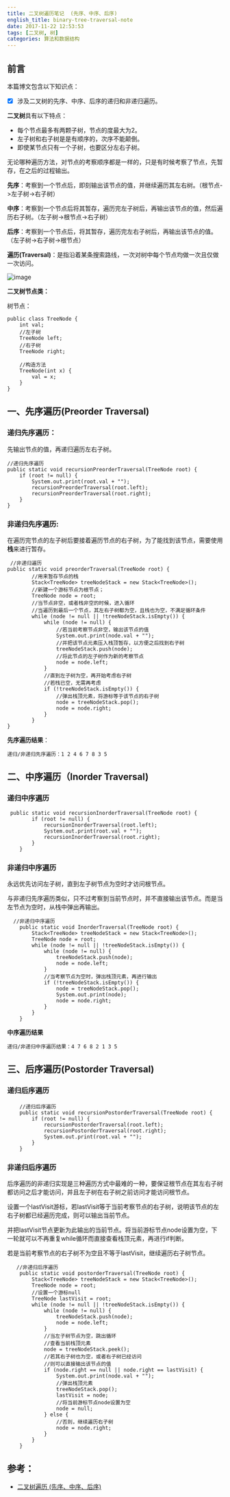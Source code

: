 ```yaml
---
title: 二叉树遍历笔记  (先序、中序、后序)
english_title: binary-tree-traversal-note
date: 2017-11-22 12:53:53
tags: [二叉树, 树]
categories: 算法和数据结构
---
```

## 前言
本篇博文包含以下知识点：
- [x] 涉及二叉树的先序、中序、后序的递归和非递归遍历。


**二叉树**具有以下特点：

* 每个节点最多有两颗子树，节点的度最大为2。
* 左子树和右子树是是有顺序的，次序不能颠倒。
* 即使某节点只有一个子树，也要区分左右子树。

无论哪种遍历方法，对节点的考察顺序都是一样的，只是有时候考察了节点，先暂存，在之后的过程输出。

**先序**：考察到一个节点后，即刻输出该节点的值，并继续遍历其左右树。（根节点->左子树->右子树）

**中序**：考察到一个节点后将其暂存，遍历完左子树后，再输出该节点的值，然后遍历右子树。（左子树->根节点->右子树）

**后序**：考察到一个节点后，将其暂存，遍历完左右子树后，再输出该节点的值。（左子树->右子树->根节点）

**遍历(Traversal)**：是指沿着某条搜索路线，一次对树中每个节点均做一次且仅做一次访问。

![image](http://upload-images.jianshu.io/upload_images/2405011-5f5b0b136713f744.jpg?imageMogr2/auto-orient/strip%7CimageView2/2/w/1240)

<!--more-->

**二叉树节点类：**

树节点： 
```
public class TreeNode {
    int val;
    //左子树
    TreeNode left;
    //右子树
    TreeNode right;

    //构造方法
    TreeNode(int x) {
        val = x;
    }
}
```

## 一、先序遍历(Preorder Traversal)
### 递归先序遍历：
先输出节点的值，再递归遍历左右子树。
```
//递归先序遍历
public static void recursionPreorderTraversal(TreeNode root) {
    if (root != null) {
        System.out.print(root.val + "");
        recursionPreorderTraversal(root.left);
        recursionPreorderTraversal(root.right);
    }
}
```
### 非递归先序遍历:
在遍历完节点的左子树后要接着遍历节点的右子树，为了能找到该节点，需要使用**栈**来进行暂存。
```
 //非递归遍历
public static void preorderTraversal(TreeNode root) {
        //用来暂存节点的栈
        Stack<TreeNode> treeNodeStack = new Stack<TreeNode>();
        //新建一个游标节点为根节点；
        TreeNode node = root;
        //当节点非空，或者栈非空的时候，进入循环
        //当遍历到最后一个节点，其左右子树都为空，且栈也为空，不满足循环条件
        while (node != null || !treeNodeStack.isEmpty()) {
            while (node != null) {
                //若当前考察节点非空，输出该节点的值
                System.out.print(node.val + "");
                //并把该节点元素压入栈顶暂存，以方便之后找到右子树
                treeNodeStack.push(node);
                //将此节点的左子树作为新的考察节点
                node = node.left;
            }
            //直到左子树为空，再开始考虑右子树
            //若栈已空，无需再考虑
            if (!treeNodeStack.isEmpty()) {
                //弹出栈顶元素，将游标等于该节点的右子树
                node = treeNodeStack.pop();
                node = node.right;
            }
        }
}
```
**先序遍历结果**：
```
递归/非递归先序遍历：1 2 4 6 7 8 3 5
```

## 二、中序遍历（Inorder Traversal)
### 递归中序遍历
```
 public static void recursionInorderTraversal(TreeNode root) {
        if (root != null) {
            recursionInorderTraversal(root.left);
            System.out.print(root.val + "");
            recursionInorderTraversal(root.right);
        }
    }
```
### 非递归中序遍历
永远优先访问左子树，直到左子树节点为空时才访问根节点。

与非递归先序遍历类似，只不过考察到当前节点时，并不直接输出该节点。而是当左节点为空时，从栈中弹出再输出。
```
  //非递归中序遍历
    public static void InorderTraversal(TreeNode root) {
        Stack<TreeNode> treeNodeStack = new Stack<TreeNode>();
        TreeNode node = root;
        while (node != null || !treeNodeStack.isEmpty()) {
            while (node != null) {
                treeNodeStack.push(node);
                node = node.left;
            }
            //当考察节点为空时，弹出栈顶元素，再进行输出
            if (!treeNodeStack.isEmpty()) {
                node = treeNodeStack.pop();
                System.out.print(node);
                node = node.right;
            }
        }
    }
```
**中序遍历结果**
```
递归/非递归中序遍历结果：4 7 6 8 2 1 3 5
```
## 三、后序遍历(Postorder Traversal)
### 递归后序遍历
```
    //递归后序遍历
    public static void recursionPostorderTraversal(TreeNode root) {
        if (root != null) {
            recursionPostorderTraversal(root.left);
            recursionPostorderTraversal(root.right);
            System.out.print(root.val + "");
        }
    }
```
### 非递归后序遍历
后序遍历的非递归实现是三种遍历方式中最难的一种，要保证根节点在其左右子树都访问之后才能访问，并且左子树在右子树之前访问才能访问根节点。

设置一个lastVisit游标，若lastVisit等于当前考察节点的右子树，说明该节点的左右子树都已经遍历完成，则可以输出当前节点。

并把lastVisit节点更新为此输出的当前节点。将当前游标节点node设置为空，下一轮就可以不再重复while循环而直接查看栈顶元素，再进行if判断。

若是当前考察节点的右子树不为空且不等于lastVisit，继续遍历右子树节点。


```
   //非递归后序遍历
    public static void postorderTraversal(TreeNode root) {
        Stack<TreeNode> treeNodeStack = new Stack<TreeNode>();
        TreeNode node = root;
        //设置一个游标null
        TreeNode lastVisit = root;
        while (node != null || !treeNodeStack.isEmpty()) {
            while (node != null) {
                treeNodeStack.push(node);
                node = node.left;
            }
            //当左子树节点为空，跳出循环
            //查看当前栈顶元素
            node = treeNodeStack.peek();
            //若其右子树也为空，或者右子树已经访问
            //则可以直接输出该节点的值
            if (node.right == null || node.right == lastVisit) {
                System.out.print(node.val + "");
                //弹出栈顶元素
                treeNodeStack.pop();
                lastVisit = node;
                //将当前游标节点node设置为空
                node = null;
            } else {
                //否则，继续遍历右子树
                node = node.right;
            }
        }
    }
```
## 参考：
* [二叉树遍历  (先序、中序、后序)](http://www.jianshu.com/p/456af5480cee)



















